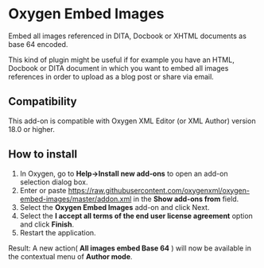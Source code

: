 # Oxygen Embed Images
Embed all images referenced in DITA, Docbook or XHTML documents as base 64 encoded.

This kind of plugin might be useful if for example you have an HTML, Docbook or DITA document in which you want to embed all images references in order to upload as a blog post or share via email.

## Compatibility
This add-on is compatible with Oxygen XML Editor (or XML Author) version 18.0 or higher. 

## How to install

1. In Oxygen, go to **Help->Install new add-ons** to open an add-on selection dialog box.
2. Enter or paste https://raw.githubusercontent.com/oxygenxml/oxygen-embed-images/master/addon.xml in the **Show add-ons from** field.
3. Select the **Oxygen Embed Images** add-on and click Next.
4. Select the **I accept all terms of the end user license agreement** option and click **Finish**.
5. Restart the application.

Result: A new action( **All images embed Base 64** ) will now be available in the contextual menu of **Author mode**. 
